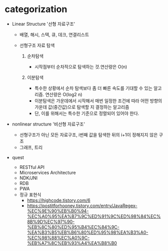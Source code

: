 # categorization

- Linear Structure '선형 자료구조'

  - 배열, 해시, 스택, 큐, 데크, 연결리스트

  - 선형구조 자료 탐색

    1. 순차탐색

       - 시작점부터 순차적으로 탐색하는 것.연산량은 O(n)

    2. 이분탐색
       - 특수한 상황에서 순차 탐색보다 좀 더 빠른 속도를 기대할 수 있는 알고리즘. 연산량은 O(log2 n)
       - 이분탐색은 가운데에서 시작해서 매번 일정한 조건에 따라 어떤 방향의 가운데 값(중간값)으로 탐색할 지 결정하는 알고리즘 
       - 단, 이를 위해서는 특수한 기준으로 정렬되어 있어야 한다.

- nonlinear structure '비선형 자료구조'
  - 선형구조가 아닌 모든 자료구조, i번째 값을 탐색한 뒤의 i+1이 정해지지 않은 구조
  - 그래프, 트리



- quest
  - RESTful API
  - Microservices Architecture
  - NDK/JNI
  - RDB
  - PWA
  - 정규 표현식 
    - https://highcode.tistory.com/6
    - https://postitforhooney.tistory.com/entry/JavaRegex-%EC%9E%90%EB%B0%94-%EC%A0%95%EA%B7%9C%ED%91%9C%ED%98%84%EC%8B%9D%EC%97%90-%EB%8C%80%ED%95%B4%EC%84%9C-%EA%B3%B5%EB%B6%80%ED%95%98%EA%B3%A0-%EC%98%88%EC%A0%9C-%EB%A7%8C%EB%93%A4%EA%B8%B0

